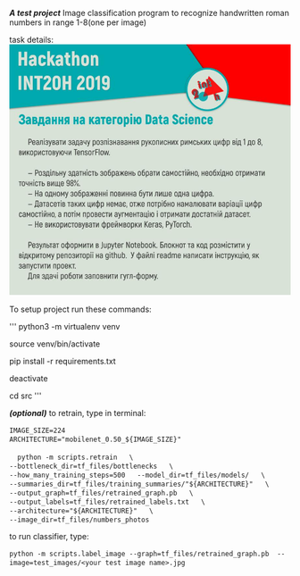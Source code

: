  ***A test project*** 
Image classification program to recognize handwritten roman numbers in range 1-8(one per image)

task details:
![](task.jpg)


To setup project run these commands:

'''
python3 -m virtualenv venv

source venv/bin/activate

pip install -r requirements.txt

deactivate

cd src
'''

***(optional)***
to retrain, type in terminal:

``` 
IMAGE_SIZE=224
ARCHITECTURE="mobilenet_0.50_${IMAGE_SIZE}"

  python -m scripts.retrain   \
--bottleneck_dir=tf_files/bottlenecks   \
--how_many_training_steps=500   --model_dir=tf_files/models/   \
--summaries_dir=tf_files/training_summaries/"${ARCHITECTURE}"   \
--output_graph=tf_files/retrained_graph.pb   \
--output_labels=tf_files/retrained_labels.txt   \
--architecture="${ARCHITECTURE}"   \
--image_dir=tf_files/numbers_photos

```

to run classifier, type:

``` 
python -m scripts.label_image --graph=tf_files/retrained_graph.pb  --image=test_images/<your test image name>.jpg

```
